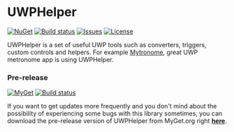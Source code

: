# UWPHelper
[![NuGet](https://img.shields.io/nuget/v/UWPHelper.svg)](https://www.nuget.org/packages/UWPHelper/)
[![Build status](https://ci.appveyor.com/api/projects/status/idk6s1k2atafjqly/branch/master?svg=true)](https://ci.appveyor.com/project/bramborman/uwphelper/branch/master)
[![Issues](https://img.shields.io/github/issues/bramborman/UWPHelper.svg)](https://github.com/bramborman/UWPHelper/issues)
[![License](https://img.shields.io/badge/license-MIT-blue.svg)](LICENSE.md)

UWPHelper is a set of useful UWP tools such as converters, triggers, custom controls and helpers. For example [Mytronome][1], great UWP metronome app is using UWPHelper.

[1]: https://www.microsoft.com/store/apps/9nblggh4r69s

### Pre-release
[![MyGet](https://img.shields.io/myget/bramborman/vpre/UWPHelper.svg)][MyGet]
[![Build status](https://ci.appveyor.com/api/projects/status/idk6s1k2atafjqly/branch/dev?svg=true)](https://ci.appveyor.com/project/bramborman/uwphelper/branch/dev)

If you want to get updates more frequently and you don't mind about the possibility of experiencing some bugs with this library sometimes, you can download the pre-release version of UWPHelper from MyGet.org right [**here**][MyGet].

[MyGet]: https://www.myget.org/feed/bramborman/package/nuget/UWPHelper